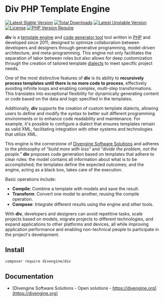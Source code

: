# Div PHP Template Engine

[![Latest Stable Version](https://poser.pugx.org/divengine/div/v)](https://packagist.org/packages/divengine/div)
[![Total Downloads](https://poser.pugx.org/divengine/div/downloads)](https://packagist.org/packages/divengine/div)
[![Latest Unstable Version](https://poser.pugx.org/divengine/div/v/unstable)](https://packagist.org/packages/divengine/div)
[![License](https://poser.pugx.org/divengine/div/license)](https://packagist.org/packages/divengine/div)
[![PHP Version Require](https://poser.pugx.org/divengine/div/require/php)](https://packagist.org/packages/divengine/div)

**div** is a [template engine](https://en.wikipedia.org/wiki/Template_processor) and [code generator tool](https://en.wikipedia.org/wiki/Code_generation_%28compiler%29) tool written in [PHP](http://php.net/) and developed since 2011, designed to optimize collaboration between developers and designers through generative programming, model-driven architecture, and meta-programming. This engine not only facilitates the separation of labor between roles but also allows for deep customization through the creation of tailored template [dialects](https://dialector.divengine.org) to meet specific project needs.

One of the most distinctive features of **div** is its ability to **recursively process templates until there is no more code to process**, effectively avoiding infinite loops and enabling complex, multi-step transformations. This translates into exceptional flexibility for dynamically generating content or code based on the data and logic specified in the templates.

Additionally, **div** supports the creation of custom template dialects, allowing users to define and modify the syntax to better suit different programming environments or to enhance code readability and maintenance. For example, it's possible to configure a dialect that ensures templates remain as valid XML, facilitating integration with other systems and technologies that utilize XML.

This engine is the cornerstone of [Divengine Software Solutions](https://divengine.com) and adheres to the philosophy of *"build more with less"* and *"divide the problem, not the people."* **div** proposes code generation based on templates that adhere to clear rules: the model contains all information about what is to be accomplished; the templates define the expected outcomes; and the engine, acting as a black box, takes care of the execution.

Basic operations include:

- **Compile**: Combine a template with models and save the result.
- **Transform**: Convert one model to another, reusing the compile operation.
- **Compose**: Integrate different results using the engine and other tools.

With **div**, developers and designers can avoid repetitive tasks, scale projects based on models, migrate projects to different technologies, and expand applications to other platforms and devices, all while improving application performance and enabling non-technical people to participate in the project's development.

## Install

```bash
composer require divengine/div
```

## Documentation

- [Divengine Software Solutions - Open solutions - https://divengine.org](https://divengine.org)

